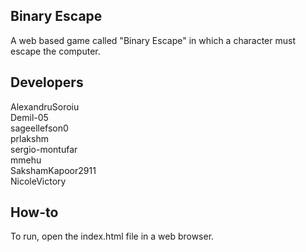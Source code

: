 ## Binary Escape
A web based game called "Binary Escape" in which a character must escape the computer.

## Developers
AlexandruSoroiu<br>
Demil-05<br>
sageellefson0<br>
prlakshm<br>
sergio-montufar<br>
mmehu<br>
SakshamKapoor2911<br>
NicoleVictory<br>

## How-to

To run, open the index.html file in a web browser. 
